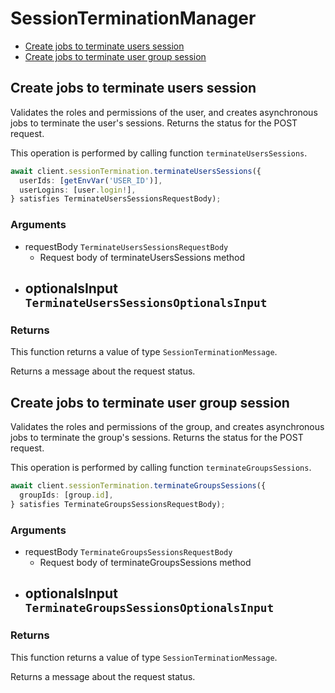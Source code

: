 # SessionTerminationManager

- [Create jobs to terminate users session](#create-jobs-to-terminate-users-session)
- [Create jobs to terminate user group session](#create-jobs-to-terminate-user-group-session)

## Create jobs to terminate users session

Validates the roles and permissions of the user,
and creates asynchronous jobs
to terminate the user's sessions.
Returns the status for the POST request.

This operation is performed by calling function `terminateUsersSessions`.

```ts
await client.sessionTermination.terminateUsersSessions({
  userIds: [getEnvVar('USER_ID')],
  userLogins: [user.login!],
} satisfies TerminateUsersSessionsRequestBody);
```

### Arguments

- requestBody `TerminateUsersSessionsRequestBody`
  - Request body of terminateUsersSessions method
- optionalsInput `TerminateUsersSessionsOptionalsInput`
  -

### Returns

This function returns a value of type `SessionTerminationMessage`.

Returns a message about the request status.

## Create jobs to terminate user group session

Validates the roles and permissions of the group,
and creates asynchronous jobs
to terminate the group's sessions.
Returns the status for the POST request.

This operation is performed by calling function `terminateGroupsSessions`.

```ts
await client.sessionTermination.terminateGroupsSessions({
  groupIds: [group.id],
} satisfies TerminateGroupsSessionsRequestBody);
```

### Arguments

- requestBody `TerminateGroupsSessionsRequestBody`
  - Request body of terminateGroupsSessions method
- optionalsInput `TerminateGroupsSessionsOptionalsInput`
  -

### Returns

This function returns a value of type `SessionTerminationMessage`.

Returns a message about the request status.
